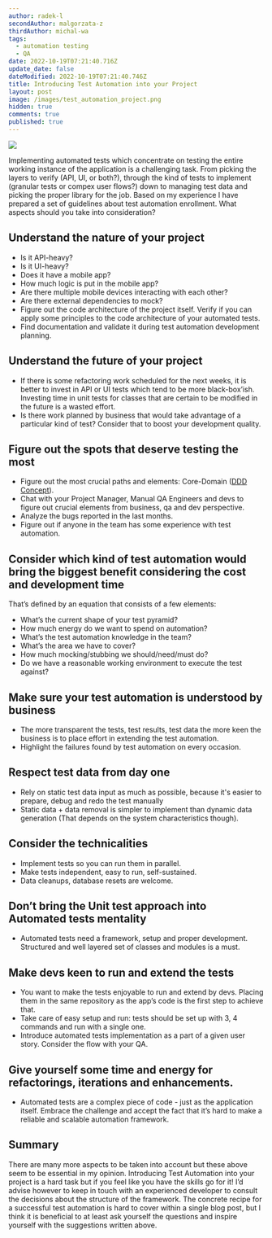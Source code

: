 ```yaml
---
author: radek-l
secondAuthor: malgorzata-z
thirdAuthor: michal-wa
tags:
  - automation testing
  - QA
date: 2022-10-19T07:21:40.716Z
update_date: false
dateModified: 2022-10-19T07:21:40.746Z
title: Introducing Test Automation into your Project
layout: post
image: /images/test_automation_project.png
hidden: true
comments: true
published: true
---
```

![](https://lh4.googleusercontent.com/xHvYnSv4BZiOVO28x-5PHsEsxvrJLgQz5p36-4e_WmEjFHQRcMrRo3SWIBjTn-3oX3n39li2CBRG1h89tab1M-OI-2YeUnK9k6cBsykV0rmvRjKyfB69KISplsgi0Obf28G84TKm9b6qdwNo7XKZoBeONhcN9akmPIJI2UHDbz4gsgKqFRpZ6JUukg)

Implementing automated tests which concentrate on testing the entire working instance of the application is a challenging task. From picking the layers to verify (API, UI, or both?), through the kind of tests to implement (granular tests or compex user flows?) down to managing test data and picking the proper library for the job. Based on my experience I have prepared a set of guidelines about test automation enrollment. What aspects should you take into consideration?

## Understand the nature of your project

* Is it API-heavy?
* Is it UI-heavy?
* Does it have a mobile app?
* How much logic is put in the mobile app?
* Are there multiple mobile devices interacting with each other?
* Are there external dependencies to mock?
* Figure out the code architecture of the project itself. Verify if you can apply some principles to the code architecture of your automated tests. 
* Find documentation and validate it during test automation development planning.

## Understand the future of your project

* If there is some refactoring work scheduled for the next weeks, it is better to invest in API or UI tests which tend to be more black-box’ish. Investing time in unit tests for classes that are certain to be modified in the future is a wasted effort. 
* Is there work planned by business that would take advantage of a particular kind of test? Consider that to boost your development quality. 

## Figure out the spots that deserve testing the most

* Figure out the most crucial paths and elements: Core-Domain ([DDD Concept](https://brightinventions.pl/blog/domain-driven-design-explained-by-a-senior-backend-developer/)).
* Chat with your Project Manager, Manual QA Engineers and devs to figure out crucial elements from business, qa and dev perspective.
* Analyze the bugs reported in the last months.
* Figure out if anyone in the team has some experience with test automation.

## Consider which kind of test automation would bring the biggest benefit considering the cost and development time

That’s defined by an equation that consists of a few elements:

* What’s the current shape of your test pyramid?
* How much energy do we want to spend on automation?
* What’s the test automation knowledge in the team?
* What’s the area we have to cover?
* How much mocking/stubbing we should/need/must do?
* Do we have a reasonable working environment to execute the test against?

## Make sure your test automation is understood by business

* The more transparent the tests, test results, test data the more keen the business is to place effort in extending the test automation.
* Highlight the failures found by test automation on every occasion.

## Respect test data from day one

* Rely on static test data input as much as possible, because it's easier to prepare, debug and redo the test manually
* Static data + data removal is simpler to implement than dynamic data generation (That depends on the system characteristics though).

## Consider the technicalities

* Implement tests so you can run them in parallel.
* Make tests independent, easy to run, self-sustained.
* Data cleanups, database resets are welcome.

## Don’t bring the Unit test approach into Automated tests mentality

* Automated tests need a framework, setup and proper development. Structured and well layered set of classes and modules is a must.

## Make devs keen to run and extend the tests

* You want to make the tests enjoyable to run and extend by devs. Placing them in the same repository as the app’s code is the first step to achieve that.
* Take care of easy setup and run: tests should be set up with 3, 4 commands and run with a single one.
* Introduce automated tests implementation as a part of a given user story. Consider the flow with your QA.

## Give yourself some time and energy for refactorings, iterations and enhancements.

* Automated tests are a complex piece of code - just as the application itself. Embrace the challenge and accept the fact that it’s hard to make a reliable and scalable automation framework.

## Summary

There are many more aspects to be taken into account but these above seem to be essential in my opinion. Introducing Test Automation into your project is a hard task but if you feel like you have the skills go for it! I’d advise however to keep in touch with an experienced developer to consult the decisions about the structure of the framework. The concrete recipe for a successful test automation is hard to cover within a single blog post, but I think it is beneficial to at least ask yourself the questions and inspire yourself with the suggestions written above.